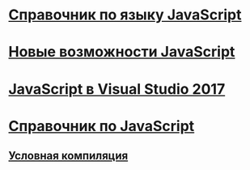 # [Справочник по языку JavaScript](javascript-language-reference.md)
# [Новые возможности JavaScript](what-s-new-in-javascript.md)
# [JavaScript в Visual Studio 2017](javascript-in-vs-2017.md)
# [Справочник по JavaScript](reference/TOC.md)
## [Условная компиляция](advanced/TOC.md)